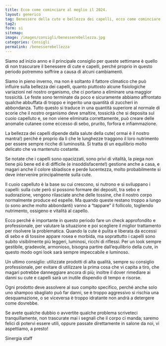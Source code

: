 ```yaml
---
title: Ecco come cominciare al meglio il 2024.
layout: generico
tag: Benessere della cute e bellezza dei capelli, ecco come cominciare al meglio il 2024, segui i consigli di Sinergia parrucchieri a Gonars.
tag2:
form: si
sitemap:
image: /images/consigli/benesserebellezza.jpg
categories: Consigli
permalink: /benesserebellezza
---
```


Siamo ad inizio anno e il principale consiglio per queste settimane è quello di non trascurare il benessere di cute e capelli, perché proprio in questo periodo potremmo soffrire a causa di alcuni cambiamenti.

Siamo in pieno inverno, ma non è soltanto il fattore climatico che può influire sulla bellezza dei capelli, quanto piuttosto alcune fisiologiche variazioni nel nostro organismo, che ci portano a eliminare una maggior tossicità. Le feste sono terminate da poco e sicuramente abbiamo affrontato qualche abbuffata di troppo e ingerito una quantità di zuccheri in abbondanza. Tutto questo si traduce in una quantità superiore al normale di scorie che il nostro organismo deve smaltire, tossicità che si deposita sul cuoio capelluto e, se non viene eliminata correttamente, può creare delle anomalie cutanee come eccesso di sebo, prurito, forfora e infiammazione.

La bellezza dei capelli dipende dalla salute della cute( ormai è il nostro mantra!) perché è proprio da lì che le lunghezze traggono il loro nutrimento per essere sempre ricche di luminosità. Si tratta di un equilibrio molto delicato che va mantenuto costante.

Se notate che i capelli sono opacizzati, sono privi di vitalità, la piega non tiene più bene ed è di difficile (e insoddisfacente!) gestione anche a casa, e magari anche il colore sbiadisce e perde lucentezza, molto probabilmente si deve intervenire principalmente sulla cute.

Il cuoio capelluto è la base su cui crescono, si nutrono e si sviluppano i capelli: sulla cute però si possono formare dei depositi, tra sebo e sudorazione, vengono rilasciate anche delle tossine, che il nostro corpo normalmente produce ed espelle. Ma quando queste restano troppo a lungo (o sono anche molto abbondanti) vanno a “tappare” il follicolo, togliendo nutrimento, ossigeno e vitalità al capello.

Ecco perché è importante in questo periodo fare un check approfondito e professionale, per valutare la situazione e poi scegliere il miglior trattamento per risolvere la problematica. Quando la cute è pulita e liberata da eccessi di sebo e di tossine appare rosea e morbida, ma soprattutto i capelli sono subito visibilmente più leggeri, luminosi, ricchi di riflessi. Per un look sempre gestibile, gradevole, armonioso, bisogna partire dall’equilibrio della cute, in questo modo ogni look sarà sempre impeccabile e luminoso.

Un ultimo consiglio: utilizzate prodotti di alta qualità, sempre su consiglio professionale, per evitare di utilizzare la prima cosa che vi capita a tiro, che magari potrebbe danneggiare ancora di più; inoltre il dover rimediare ai danni su cute e capelli sarà un inutile dispendio di tempo e risorse.

Ogni prodotto deve assolvere al suo compito specifico, perché anche solo uno shampoo sbagliato può far danni, se è troppo aggressivo si rischia una desquamazione, o se viceversa è troppo idratante non andrà a detergere come dovrebbe.

Se avete qualche dubbio o avvertite qualche problema scriveteci tranquillamente, non trascurate mai i segnali che il corpo ci manda; saremo felici di potervi essere utili, oppure passate direttamente in salone da noi, vi aspettiamo, a presto!

Sinergia staff
